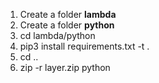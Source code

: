 1. Create a folder **lambda**
2. Create a folder **python**
3. cd lambda/python
4. pip3 install requirements.txt -t .
5. cd ..
6. zip -r layer.zip python
